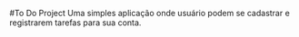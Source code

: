 #To Do Project
Uma simples aplicação onde usuário podem se cadastrar e registrarem tarefas para sua conta.
